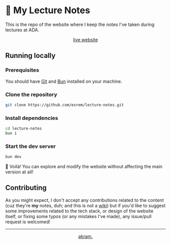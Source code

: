 # 📝 My Lecture Notes

This is the repo of the website where I keep the notes I've taken during lectures at ADA.

<div align="center">

[live website](https://lecture-notes.ekrem.vercel.app/)

</div>

## Running locally

### Prerequisites

You should have [Git](https://git-scm.com/) and [Bun](https://bun.sh/) installed on your machine.

### Clone the repository

```sh
git clone https://github.com/exrem/lecture-notes.git
```

### Install dependencies

```sh
cd lecture-notes
bun i
```

### Start the dev server

```sh
bun dev
```

🎉 Voilà! You can explore and modify the website without affecting the main version at all!

## Contributing

As you might expect, I don't accept any contributions related to the content (cuz they're **my** notes, duh; and this is not a [wiki](https://en.wikipedia.org/wiki/Wiki)) but if you'd like to suggest some improvements related to the tech stack, or design of the website itself, or fixing some typos (or any mistakes I've made), any issue/pull request is welcomed!

---

<div align="center">

[əkrəm.](https://ekrem.vercel.app/)

</div>
